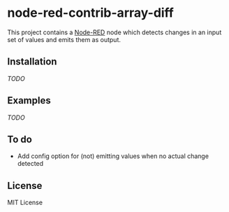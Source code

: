 # node-red-contrib-array-diff

This project contains a <a href="https://nodered.org">Node-RED</a> node which detects changes in an input set of values and emits them as output.

## Installation

_TODO_

## Examples

_TODO_


## To do
- Add config option for (not) emitting values when no actual change detected

## License
MIT License